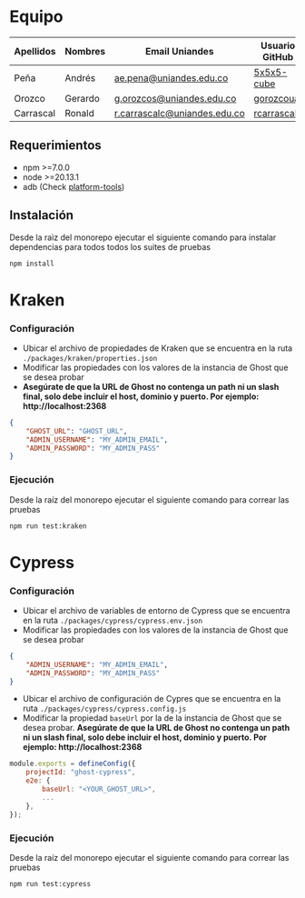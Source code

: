 # Equipo

| Apellidos | Nombres | Email Uniandes               | Usuario GitHub                                |
| --------- | ------- | ---------------------------- | --------------------------------------------- |
| Peña      | Andrés  | ae.pena@uniandes.edu.co      | [5x5x5-cube](https://github.com/5x5x5-cube)   |
| Orozco    | Gerardo | g.orozcos@uniandes.edu.co    | [gorozcoua](https://github.com/gorozcoua)     |
| Carrascal | Ronald  | r.carrascalc@uniandes.edu.co | [rcarrascalc](https://github.com/rcarrascalc) |

## Requerimientos

-   npm >=7.0.0
-   node >=20.13.1
-   adb (Check [platform-tools](https://developer.android.com/tools/releases/platform-tools))

## Instalación

Desde la raìz del monorepo ejecutar el siguiente comando para instalar dependencias para todos todos los suites de pruebas

```sh
npm install
```

# Kraken

### Configuración

-   Ubicar el archivo de propiedades de Kraken que se encuentra en la ruta `./packages/kraken/properties.json`
-   Modificar las propiedades con los valores de la instancia de Ghost que se desea probar
-   **Asegúrate de que la URL de Ghost no contenga un path ni un slash final, solo debe incluir el host, dominio y puerto. Por ejemplo: http://localhost:2368**

```json
{
    "GHOST_URL": "GHOST_URL",
    "ADMIN_USERNAME": "MY_ADMIN_EMAIL",
    "ADMIN_PASSWORD": "MY_ADMIN_PASS"
}
```

### Ejecución

Desde la raíz del monorepo ejecutar el siguiente comando para correar las pruebas

```sh
npm run test:kraken
```

# Cypress

### Configuración

-   Ubicar el archivo de variables de entorno de Cypress que se encuentra en la ruta `./packages/cypress/cypress.env.json`
-   Modificar las propiedades con los valores de la instancia de Ghost que se desea probar

```json
{
    "ADMIN_USERNAME": "MY_ADMIN_EMAIL",
    "ADMIN_PASSWORD": "MY_ADMIN_PASS"
}
```

-   Ubicar el archivo de configuración de Cypres que se encuentra en la ruta `./packages/cypress/cypress.config.js`
-   Modificar la propiedad `baseUrl` por la de la instancia de Ghost que se desea probar. **Asegúrate de que la URL de Ghost no contenga un path ni un slash final, solo debe incluir el host, dominio y puerto. Por ejemplo: http://localhost:2368**

```javascript
module.exports = defineConfig({
    projectId: "ghost-cypress",
    e2e: {
        baseUrl: "<YOUR_GHOST_URL>",
        ...
    },
});
```

### Ejecución

Desde la raíz del monorepo ejecutar el siguiente comando para correar las pruebas

```sh
npm run test:cypress
```
